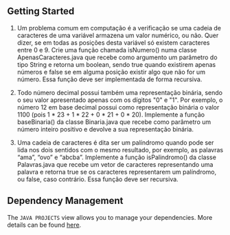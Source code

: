 ## Getting Started

1)	Um problema comum em computação é a verificação se uma cadeia de caracteres de uma variável armazena um valor numérico, ou não. Quer dizer, se em todas as posições desta variável só existem caracteres entre 0 e 9. Crie uma função chamada isNumero() numa classe ApenasCaracteres.java que recebe como argumento um parâmetro do tipo String e retorna um boolean, sendo true quando existirem apenas números e false se em alguma posição existir algo que não for um número. Essa função deve ser implementada de forma recursiva.

2)	Todo número decimal possui também uma representação binária, sendo o seu valor apresentado apenas com os dígitos "0" e "1". Por exemplo, o número 12 em base decimal possui como representação binária o valor 1100 (pois 1 * 23 + 1 * 22 + 0 * 21 + 0 * 20). Implemente a função baseBinaria() da classe Binaria.java que recebe como parâmetro um número inteiro positivo e devolve a sua representação binária. 

3)	Uma cadeia de caracteres é dita ser um palíndromo quando pode ser lida nos dois sentidos com o mesmo resultado, por exemplo, as palavras “ama”, “ovo” e “abcba”. Implemente a função isPalindromo() da classe Palavras.java que recebe um vetor de caracteres representando uma palavra e retorna true se os caracteres representarem um palíndromo, ou false, caso contrário. Essa função deve ser recursiva.

## Dependency Management

The `JAVA PROJECTS` view allows you to manage your dependencies. More details can be found [here](https://github.com/microsoft/vscode-java-dependency#manage-dependencies).

